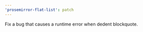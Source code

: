 ```yaml
---
'prosemirror-flat-list': patch
---
```


Fix a bug that causes a runtime error when dedent blockquote.
